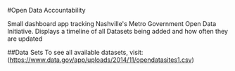 #Open Data Accountability

Small dashboard app tracking Nashville's Metro Government Open Data Initiative.
Displays a timeline of all Datasets being added and how often they are updated

##Data Sets
To see all available datasets, visit:
(https://www.data.gov/app/uploads/2014/11/opendatasites1.csv)
